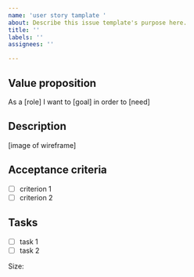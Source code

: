 ```yaml
---
name: 'user story tamplate '
about: Describe this issue template's purpose here.
title: ''
labels: ''
assignees: ''

---
```


## Value proposition

As a [role]
I want to [goal]
in order to [need]

## Description

[image of wireframe]

## Acceptance criteria

- [ ] criterion 1
- [ ] criterion 2

## Tasks

- [ ] task 1
- [ ] task 2

Size:
